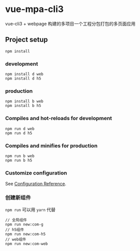 # vue-mpa-cli3

vue-cli3 + webpage 构建的多项目一个工程分包打包的多页面应用

## Project setup
```
npm install
```

### development
```
npm install d web
npm install d h5
```
### production
```
npm install b web
npm install b h5
```

### Compiles and hot-reloads for development
```
npm run d web
npm run d h5
```

### Compiles and minifies for production
```
npm run b web
npm run b h5
```

### Customize configuration
See [Configuration Reference](https://cli.vuejs.org/config/).

### 创建新组件
`npm run` 可以用 `yarn` 代替
```
// 全局组件
npm run new:com-g 
// h5组件
npm run new:com-h5
// web组件
npm run new:com-web
```
